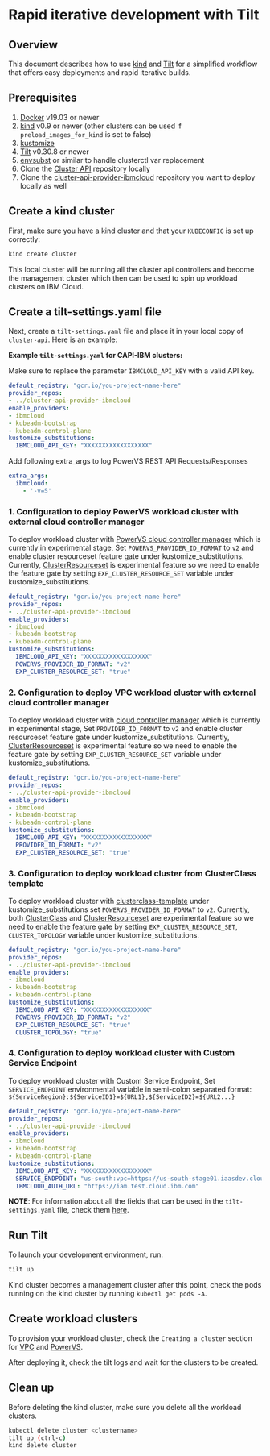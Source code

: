 # Rapid iterative development with Tilt

## Overview

This document describes how to use [kind](https://kind.sigs.k8s.io) and [Tilt](https://tilt.dev) for a simplified workflow that offers easy deployments and rapid iterative builds.

## Prerequisites

1. [Docker](https://docs.docker.com/install/) v19.03 or newer
2. [kind](https://kind.sigs.k8s.io) v0.9 or newer (other clusters can be
   used if `preload_images_for_kind` is set to false)
3. [kustomize](https://kubectl.docs.kubernetes.io/installation/kustomize/)
4. [Tilt](https://docs.tilt.dev/install.html) v0.30.8 or newer
5. [envsubst](https://github.com/drone/envsubst) or similar to handle
   clusterctl var replacement
6. Clone the [Cluster API](https://github.com/kubernetes-sigs/cluster-api) repository
   locally
7. Clone the [cluster-api-provider-ibmcloud](https://github.com/kubernetes-sigs/cluster-api-provider-ibmcloud) repository you want to deploy locally as well

## Create a kind cluster

First, make sure you have a kind cluster and that your `KUBECONFIG` is set up correctly:

``` bash
kind create cluster
```

This local cluster will be running all the cluster api controllers and become the management cluster which then can be used to spin up workload clusters on IBM Cloud.

## Create a tilt-settings.yaml file

Next, create a `tilt-settings.yaml` file and place it in your local copy of `cluster-api`. Here is an example:

**Example `tilt-settings.yaml` for CAPI-IBM clusters:**

Make sure to replace the parameter `IBMCLOUD_API_KEY` with a valid API key.

```yaml
default_registry: "gcr.io/you-project-name-here"
provider_repos:
- ../cluster-api-provider-ibmcloud
enable_providers:
- ibmcloud
- kubeadm-bootstrap
- kubeadm-control-plane
kustomize_substitutions:
  IBMCLOUD_API_KEY: "XXXXXXXXXXXXXXXXXX"
```

Add following extra_args to log PowerVS REST API Requests/Responses

```yaml
extra_args:
  ibmcloud:
    - '-v=5'
```

### 1.  Configuration to deploy PowerVS workload cluster with external cloud controller manager

To deploy workload cluster with [PowerVS cloud controller manager](/topics/powervs/external-cloud-provider.html) which is currently in experimental stage, Set `POWERVS_PROVIDER_ID_FORMAT` to `v2` and enable cluster resourceset feature gate under kustomize_substitutions.
Currently, [ClusterResourceset](https://cluster-api.sigs.k8s.io/tasks/experimental-features/cluster-resource-set.html) is experimental feature so we need to enable the feature gate by setting `EXP_CLUSTER_RESOURCE_SET` variable under kustomize_substitutions.

```yaml
default_registry: "gcr.io/you-project-name-here"
provider_repos:
- ../cluster-api-provider-ibmcloud
enable_providers:
- ibmcloud
- kubeadm-bootstrap
- kubeadm-control-plane
kustomize_substitutions:
  IBMCLOUD_API_KEY: "XXXXXXXXXXXXXXXXXX"
  POWERVS_PROVIDER_ID_FORMAT: "v2"
  EXP_CLUSTER_RESOURCE_SET: "true"
```

### 2.  Configuration to deploy VPC workload cluster with external cloud controller manager

To deploy workload cluster with [cloud controller manager](/topics/vpc/load-balancer.html) which is currently in experimental stage, Set `PROVIDER_ID_FORMAT` to `v2` and enable cluster resourceset feature gate under kustomize_substitutions.
Currently, [ClusterResourceset](https://cluster-api.sigs.k8s.io/tasks/experimental-features/cluster-resource-set.html) is experimental feature so we need to enable the feature gate by setting `EXP_CLUSTER_RESOURCE_SET` variable under kustomize_substitutions.

```yaml
default_registry: "gcr.io/you-project-name-here"
provider_repos:
- ../cluster-api-provider-ibmcloud
enable_providers:
- ibmcloud
- kubeadm-bootstrap
- kubeadm-control-plane
kustomize_substitutions:
  IBMCLOUD_API_KEY: "XXXXXXXXXXXXXXXXXX"
  PROVIDER_ID_FORMAT: "v2"
  EXP_CLUSTER_RESOURCE_SET: "true"
```

### 3.  Configuration to deploy workload cluster from ClusterClass template

To deploy workload cluster with [clusterclass-template](/topics/powervs/clusterclass-cluster.html) under kustomize_substitutions set `POWERVS_PROVIDER_ID_FORMAT` to `v2`.
Currently, both [ClusterClass](https://cluster-api.sigs.k8s.io/tasks/experimental-features/cluster-class/index.html) and [ClusterResourceset](https://cluster-api.sigs.k8s.io/tasks/experimental-features/cluster-resource-set.html) are experimental feature so we need to enable the feature gate by setting `EXP_CLUSTER_RESOURCE_SET`, `CLUSTER_TOPOLOGY` variable under kustomize_substitutions.

```yaml
default_registry: "gcr.io/you-project-name-here"
provider_repos:
- ../cluster-api-provider-ibmcloud
enable_providers:
- ibmcloud
- kubeadm-bootstrap
- kubeadm-control-plane
kustomize_substitutions:
  IBMCLOUD_API_KEY: "XXXXXXXXXXXXXXXXXX"
  POWERVS_PROVIDER_ID_FORMAT: "v2"
  EXP_CLUSTER_RESOURCE_SET: "true"
  CLUSTER_TOPOLOGY: "true"
```

### 4.  Configuration to deploy workload cluster with Custom Service Endpoint

To deploy workload cluster with Custom Service Endpoint, Set `SERVICE_ENDPOINT` environmental variable in semi-colon separated format: `${ServiceRegion}:${ServiceID1}=${URL1},${ServiceID2}=${URL2...}`
```yaml
default_registry: "gcr.io/you-project-name-here"
provider_repos:
- ../cluster-api-provider-ibmcloud
enable_providers:
- ibmcloud
- kubeadm-bootstrap
- kubeadm-control-plane
kustomize_substitutions:
  IBMCLOUD_API_KEY: "XXXXXXXXXXXXXXXXXX"
  SERVICE_ENDPOINT: "us-south:vpc=https://us-south-stage01.iaasdev.cloud.ibm.com,powervs=https://dal.power-iaas.test.cloud.ibm.com,rc=https://resource-controller.test.cloud.ibm.com"
  IBMCLOUD_AUTH_URL: "https://iam.test.cloud.ibm.com"
```

**NOTE**: For information about all the fields that can be used in the `tilt-settings.yaml` file, check them [here](https://cluster-api.sigs.k8s.io/developer/tilt.html#tilt-settings-fields).

## Run Tilt

To launch your development environment, run:

``` bash
tilt up
```

Kind cluster becomes a management cluster after this point, check the pods running on the kind cluster by running `kubectl get pods -A`.

## Create workload clusters

To provision your workload cluster, check the `Creating a cluster` section for [VPC](/topics/vpc/creating-a-cluster.html) and [PowerVS](/topics/powervs/creating-a-cluster.html). 

After deploying it, check the tilt logs and wait for the clusters to be created.

## Clean up

Before deleting the kind cluster, make sure you delete all the workload clusters.

```bash
kubectl delete cluster <clustername>
tilt up (ctrl-c)
kind delete cluster
```
